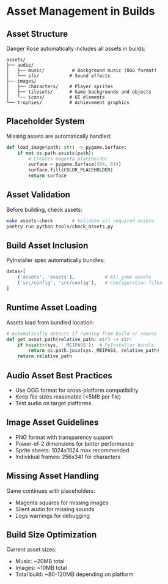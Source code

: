# Asset Management in Builds

## Asset Structure

Danger Rose automatically includes all assets in builds:
```
assets/
├── audio/
│   ├── music/          # Background music (OGG format)
│   └── sfx/           # Sound effects
├── images/
│   ├── characters/    # Player sprites
│   ├── tilesets/      # Game backgrounds and objects
│   └── icons/         # UI elements
└── trophies/          # Achievement graphics
```

## Placeholder System

Missing assets are automatically handled:
```python
def load_image(path: str) -> pygame.Surface:
    if not os.path.exists(path):
        # Creates magenta placeholder
        surface = pygame.Surface((64, 64))
        surface.fill(COLOR_PLACEHOLDER)
        return surface
```

## Asset Validation

Before building, check assets:
```bash
make assets-check       # Validate all required assets
poetry run python tools/check_assets.py
```

## Build Asset Inclusion

PyInstaller spec automatically bundles:
```python
datas=[
    ('assets', 'assets'),           # All game assets
    ('src/config', 'src/config'),   # Configuration files
]
```

## Runtime Asset Loading

Assets load from bundled location:
```python
# Automatically detects if running from build or source
def get_asset_path(relative_path: str) -> str:
    if hasattr(sys, '_MEIPASS'):  # PyInstaller bundle
        return os.path.join(sys._MEIPASS, relative_path)
    return relative_path
```

## Audio Asset Best Practices

- Use OGG format for cross-platform compatibility
- Keep file sizes reasonable (<5MB per file)
- Test audio on target platforms

## Image Asset Guidelines

- PNG format with transparency support
- Power-of-2 dimensions for better performance
- Sprite sheets: 1024x1024 max recommended
- Individual frames: 256x341 for characters

## Missing Asset Handling

Game continues with placeholders:
- Magenta squares for missing images
- Silent audio for missing sounds
- Logs warnings for debugging

## Build Size Optimization

Current asset sizes:
- Music: ~20MB total
- Images: ~10MB total
- Total build: ~80-120MB depending on platform
